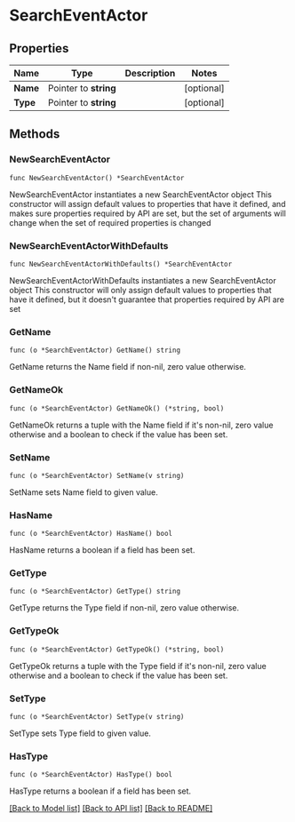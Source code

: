 # SearchEventActor

## Properties

Name | Type | Description | Notes
------------ | ------------- | ------------- | -------------
**Name** | Pointer to **string** |  | [optional] 
**Type** | Pointer to **string** |  | [optional] 

## Methods

### NewSearchEventActor

`func NewSearchEventActor() *SearchEventActor`

NewSearchEventActor instantiates a new SearchEventActor object
This constructor will assign default values to properties that have it defined,
and makes sure properties required by API are set, but the set of arguments
will change when the set of required properties is changed

### NewSearchEventActorWithDefaults

`func NewSearchEventActorWithDefaults() *SearchEventActor`

NewSearchEventActorWithDefaults instantiates a new SearchEventActor object
This constructor will only assign default values to properties that have it defined,
but it doesn't guarantee that properties required by API are set

### GetName

`func (o *SearchEventActor) GetName() string`

GetName returns the Name field if non-nil, zero value otherwise.

### GetNameOk

`func (o *SearchEventActor) GetNameOk() (*string, bool)`

GetNameOk returns a tuple with the Name field if it's non-nil, zero value otherwise
and a boolean to check if the value has been set.

### SetName

`func (o *SearchEventActor) SetName(v string)`

SetName sets Name field to given value.

### HasName

`func (o *SearchEventActor) HasName() bool`

HasName returns a boolean if a field has been set.

### GetType

`func (o *SearchEventActor) GetType() string`

GetType returns the Type field if non-nil, zero value otherwise.

### GetTypeOk

`func (o *SearchEventActor) GetTypeOk() (*string, bool)`

GetTypeOk returns a tuple with the Type field if it's non-nil, zero value otherwise
and a boolean to check if the value has been set.

### SetType

`func (o *SearchEventActor) SetType(v string)`

SetType sets Type field to given value.

### HasType

`func (o *SearchEventActor) HasType() bool`

HasType returns a boolean if a field has been set.


[[Back to Model list]](../README.md#documentation-for-models) [[Back to API list]](../README.md#documentation-for-api-endpoints) [[Back to README]](../README.md)


